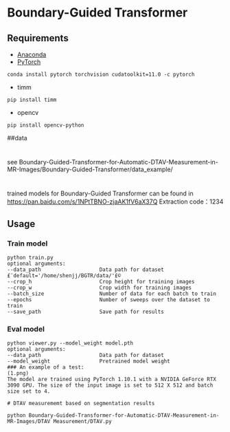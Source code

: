 # Boundary-Guided Transformer

## Requirements

- [Anaconda](https://www.anaconda.com/download/)
- [PyTorch](https://pytorch.org)

```
conda install pytorch torchvision cudatoolkit=11.0 -c pytorch
```

- timm

```
pip install timm
```

- opencv

```
pip install opencv-python
```

##data
#
see Boundary-Guided-Transformer-for-Automatic-DTAV-Measurement-in-MR-Images/Boundary-Guided-Transformer/data_example/
#
trained models for Boundary-Guided Transformer can be found in https://pan.baidu.com/s/1NPtTBNO-zjaAK1fV6aX37Q 
Extraction code：1234


## Usage

### Train model

```
python train.py 
optional arguments:
--data_path                   Data path for dataset £¨default='/home/shenjj/BGTR/data/'£©
--crop_h                      Crop height for training images 
--crop_w                      Crop width for training images 
--batch_size                  Number of data for each batch to train 
--epochs                      Number of sweeps over the dataset to train 
--save_path                   Save path for results 
```

### Eval model

```
python viewer.py --model_weight model.pth
optional arguments:
--data_path                   Data path for dataset 
--model_weight                Pretrained model weight 
### An example of a test:
(1.png)
The model are trained using PyTorch 1.10.1 with a NVIDIA GeForce RTX 3090 GPU. The size of the input image is set to 512 X 512 and batch size set to 4.

# DTAV measurememt based on segmentation results
 
python Boundary-Guided-Transformer-for-Automatic-DTAV-Measurement-in-MR-Images/DTAV Measurement/DTAV.py
